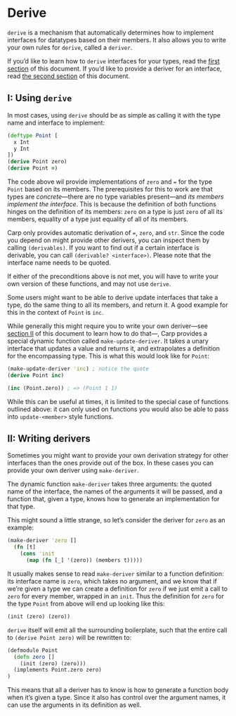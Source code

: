 # Derive

`derive` is a mechanism that automatically determines how to implement
interfaces for datatypes based on their members. It also allows you to write
your own rules for `derive`, called a `deriver`.

If you’d like to learn how to `derive` interfaces for your types, read the
[first section](#i-using-derive) of this document. If you’d like to provide a
deriver for an interface, read [the second section](#ii-writing-derivers) of
this document.

## I: Using `derive`

In most cases, using `derive` should be as simple as calling it with the type
name and interface to implement:

```clojure
(deftype Point [
  x Int
  y Int
])
(derive Point zero)
(derive Point =)
```

The code above wil provide implementations of `zero` and `=` for the type
`Point` based on its members. The prerequisites for this to work
are that types are *concrete*—there are no type variables present—and *its
members implement the interface*. This is because the definition of both
functions hinges on the definition of its members: `zero` on a type is just
`zero` of all its members, equality of a type just equality of all of its
members.

Carp only provides automatic derivation of `=`, `zero`, and `str`. Since the
code you depend on might provide other derivers, you can inspect them by
calling `(derivables)`. If you want to find out if a certain interface is
derivable, you can call `(derivable? <interface>)`. Please note that the
interface name needs to be quoted.

If either of the preconditions above is not met, you will have to write your
own version of these functions, and may not use `derive`.

Some users might want to be able to derive update interfaces that take a type,
do the same thing to all its members, and return it. A good example for this
in the context of `Point` is `inc`.

While generally this might require you to write your own deriver—see [section
II](#ii-writing-derivers) of this document to learn how to do that—, Carp
provides a special dynamic function called `make-update-deriver`. It takes a
unary interface that updates a value and returns it, and extrapolates a
definition for the encompassing type. This is what this would look like for
`Point`:

```clojure
(make-update-deriver 'inc) ; notice the quote
(derive Point inc)

(inc (Point.zero)) ; => (Point 1 1)
```

While this can be useful at times, it is limited to the special case of
functions outlined above: it can only used on functions you would also be able
to pass into `update-<member>` style functions.

## II: Writing derivers

Sometimes you might want to provide your own derivation strategy for other
interfaces than the ones provide out of the box. In these cases you can provide
your own deriver using `make-deriver`.

The dynamic function `make-deriver` takes three arguments: the quoted name of
the interface, the names of the arguments it will be passed, and a function
that, given a type, knows how to generate an implementation for that type.

This might sound a little strange, so let’s consider the deriver for `zero` as
an example:

```clojure
(make-deriver 'zero []
  (fn [t]
    (cons 'init
      (map (fn [_] '(zero)) (members t)))))
```

It usually makes sense to read `make-deriver` similar to a function definition:
its interface name is `zero`, which takes no argument, and we know that if
we’re given a type we can create a definition for `zero` if we just emit a
call to `zero` for every member, wrapped in an `init`. Thus the definition for
`zero` for the type `Point` from above will end up looking like this:

```clojure
(init (zero) (zero))
```

`derive` itself will emit all the surrounding boilerplate, such that the entire
call to `(derive Point zero)` will be rewritten to:

```clojure
(defmodule Point
  (defn zero []
    (init (zero) (zero)))
  (implements Point.zero zero)
)
```

This means that all a deriver has to know is how to generate a function body
when it’s given a type. Since it also has control over the argument names, it
can use the arguments in its definition as well.
